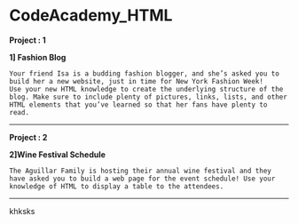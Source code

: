 # CodeAcademy_HTML

**Project : 1**

**1] Fashion Blog**
  
    Your friend Isa is a budding fashion blogger, and she’s asked you to build her a new website, just in time for New York Fashion Week!
    Use your new HTML knowledge to create the underlying structure of the blog. Make sure to include plenty of pictures, links, lists, and other HTML elements that you’ve learned so that her fans have plenty to read.
    
---
**Project : 2**

**2]Wine Festival Schedule**

    The Aguillar Family is hosting their annual wine festival and they have asked you to build a web page for the event schedule! Use your knowledge of HTML to display a table to the attendees.
    
---
khksks
